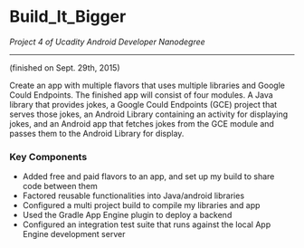 # Build_It_Bigger
*Project 4 of Ucadity Android Developer Nanodegree*

-----------------------------------

(finished on Sept. 29th, 2015)

Create an app with multiple flavors that uses
multiple libraries and Google Could Endpoints. The finished app will consist
of four modules. A Java library that provides jokes, a Google Could Endpoints
(GCE) project that serves those jokes, an Android Library containing an
activity for displaying jokes, and an Android app that fetches jokes from the
GCE module and passes them to the Android Library for display.

### Key Components

* Added free and paid flavors to an app, and set up my build to share code between them
* Factored reusable functionalities into Java/android libraries
* Configured a multi project build to compile my libraries and app
* Used the Gradle App Engine plugin to deploy a backend
* Configured an integration test suite that runs against the local App Engine development server
